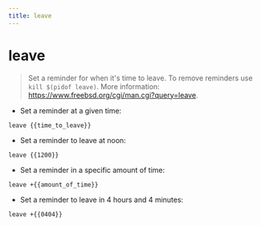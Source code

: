 ```yaml
---
title: leave
---
```

# leave

> Set a reminder for when it's time to leave.
> To remove reminders use `kill $(pidof leave)`.
> More information: <https://www.freebsd.org/cgi/man.cgi?query=leave>.

- Set a reminder at a given time:

`leave {{time_to_leave}}`

- Set a reminder to leave at noon:

`leave {{1200}}`

- Set a reminder in a specific amount of time:

`leave +{{amount_of_time}}`

- Set a reminder to leave in 4 hours and 4 minutes:

`leave +{{0404}}`
